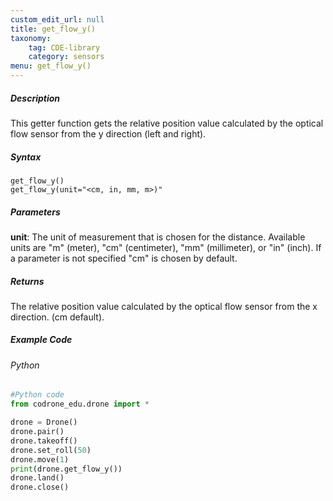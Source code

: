 ```yaml
---
custom_edit_url: null
title: get_flow_y()
taxonomy:
    tag: CDE-library
    category: sensors
menu: get_flow_y()
---
```


##### Description

This getter function gets the relative position value calculated by the optical flow sensor from the y direction (left and right). <br />

##### Syntax
```get_flow_y()```<br />
```get_flow_y(unit="<cm, in, mm, m>)"```<br />

##### Parameters
**unit**: The unit of measurement that is chosen for the distance. Available units are "m" (meter), "cm" (centimeter), "mm" (millimeter), or "in" (inch). If a parameter is not specified "cm" is chosen by default.


##### Returns

The relative position value calculated by the optical flow sensor from the x direction. (cm default).

##### Example Code
###### Python
```python
#Python code
from codrone_edu.drone import *

drone = Drone()
drone.pair()
drone.takeoff()
drone.set_roll(50)
drone.move(1)
print(drone.get_flow_y())
drone.land()
drone.close()

```